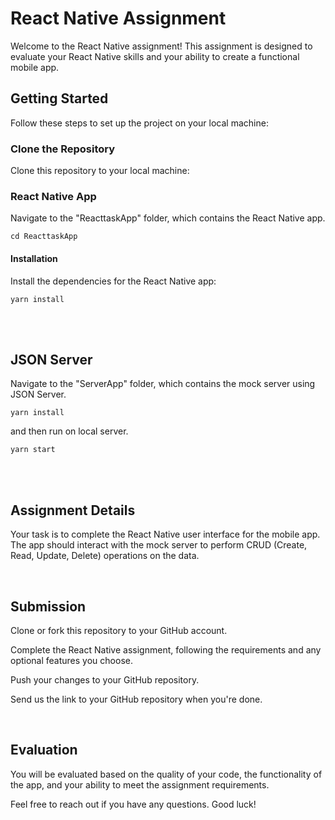 # React Native Assignment

Welcome to the React Native assignment! This assignment is designed to evaluate your React Native skills and your ability to create a functional mobile app.

## Getting Started

Follow these steps to set up the project on your local machine:

### Clone the Repository

Clone this repository to your local machine:

### React Native App

Navigate to the "ReacttaskApp" folder, which contains the React Native app.

```
cd ReacttaskApp
```

#### Installation

Install the dependencies for the React Native app:

```
yarn install
```

<br/><br/>

## JSON Server

Navigate to the "ServerApp" folder, which contains the mock server using JSON Server.

```
yarn install
```

and then run on local server.

```
yarn start
```

<br/><br/>

## Assignment Details

Your task is to complete the React Native user interface for the mobile app. The app should interact with the mock server to perform CRUD (Create, Read, Update, Delete) operations on the data.

<br/>

## Submission

Clone or fork this repository to your GitHub account.

Complete the React Native assignment, following the requirements and any optional features you choose.

Push your changes to your GitHub repository.

Send us the link to your GitHub repository when you're done.

<br/>

## Evaluation

You will be evaluated based on the quality of your code, the functionality of the app, and your ability to meet the assignment requirements.

Feel free to reach out if you have any questions. Good luck!
